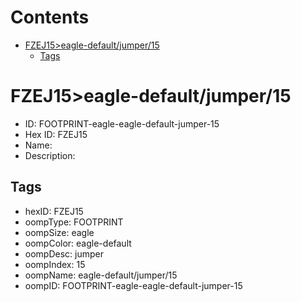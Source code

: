 



Contents
========

* [FZEJ15>eagle-default/jumper/15](#fzej15eagle-defaultjumper15)
	* [Tags](#tags)

# FZEJ15>eagle-default/jumper/15

- ID: FOOTPRINT-eagle-eagle-default-jumper-15
- Hex ID: FZEJ15
- Name: 
- Description: 

## Tags

- hexID: FZEJ15
- oompType: FOOTPRINT
- oompSize: eagle
- oompColor: eagle-default
- oompDesc: jumper
- oompIndex: 15
- oompName: eagle-default/jumper/15
- oompID: FOOTPRINT-eagle-eagle-default-jumper-15
